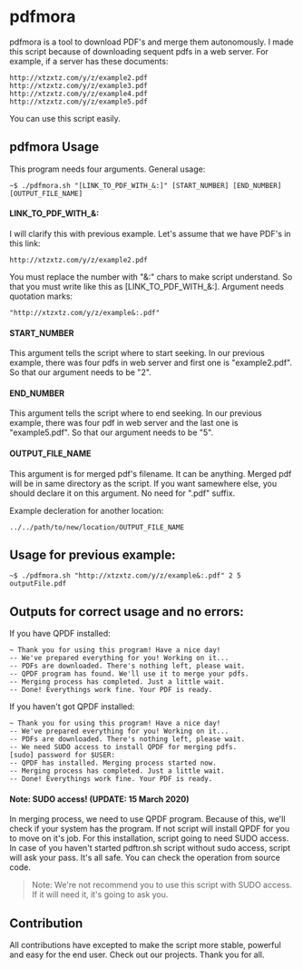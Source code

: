 # pdfmora
pdfmora is a tool to download PDF's and merge them autonomously. I made this script because of downloading sequent pdfs in a web server. For example, if a server has these documents:
```
http://xtzxtz.com/y/z/example2.pdf
http://xtzxtz.com/y/z/example3.pdf
http://xtzxtz.com/y/z/example4.pdf
http://xtzxtz.com/y/z/example5.pdf
```
You can use this script easily.

## pdfmora Usage
This program needs four arguments. General usage:
```
~$ ./pdfmora.sh "[LINK_TO_PDF_WITH_&:]" [START_NUMBER] [END_NUMBER] [OUTPUT_FILE_NAME]
```

#### LINK_TO_PDF_WITH_&:
I will clarify this with previous example. Let's assume that we have PDF's in this link:
```
http://xtzxtz.com/y/z/example2.pdf
```
You must replace the number with "&:" chars to make script understand. So that you must write like this as [LINK_TO_PDF_WITH_&:]. Argument needs quotation marks:
```
"http://xtzxtz.com/y/z/example&:.pdf"
```
#### START_NUMBER
This argument tells the script where to start seeking. In our previous example, there was four pdfs in web server and first one is "example2.pdf". So that our argument needs to be "2".

#### END_NUMBER
This argument tells the script where to end seeking. In our previous example, there was four pdf in web server and the last one is "example5.pdf". So that our argument needs to be "5".

#### OUTPUT_FILE_NAME
This argument is for merged pdf's filename. It can be anything. Merged pdf will be in same directory as the script. If you want samewhere else, you should declare it on this argument. No need for ".pdf" suffix.

Example decleration for another location:
```
../../path/to/new/location/OUTPUT_FILE_NAME
```

## Usage for previous example:
```
~$ ./pdfmora.sh "http://xtzxtz.com/y/z/example&:.pdf" 2 5 outputFile.pdf
```
## Outputs for correct usage and no errors:
If you have QPDF installed:
```
~ Thank you for using this program! Have a nice day!
-- We've prepared everything for you! Working on it...
-- PDFs are downloaded. There's nothing left, please wait.
-- QPDF program has found. We'll use it to merge your pdfs.
-- Merging process has completed. Just a little wait.
-- Done! Everythings work fine. Your PDF is ready.
```
If you haven't got QPDF installed:
```
~ Thank you for using this program! Have a nice day!
-- We've prepared everything for you! Working on it...
-- PDFs are downloaded. There's nothing left, please wait.
-- We need SUDO access to install QPDF for merging pdfs.
[sudo] password for $USER: 
-- QPDF has installed. Merging process started now.
-- Merging process has completed. Just a little wait.
-- Done! Everythings work fine. Your PDF is ready.
```

#### Note: SUDO access! (UPDATE: 15 March 2020)
In merging process, we need to use QPDF program. Because of this, we'll check if your system has the program. If not script will install QPDF for you to move on it's job. For this installation, script
going to need SUDO access. In case of you haven't started pdftron.sh script without sudo access, script will ask your pass. It's all safe. You can check the operation from source code.

> Note: We're not recommend you to use this script with SUDO access. If it will need it, it's going to ask you.


## Contribution
All contributions have excepted to make the script more stable, powerful and easy for the end user. Check out our projects. Thank you for all.
